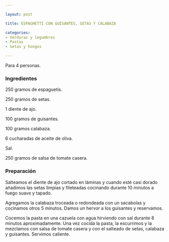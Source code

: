 ```yaml
---

layout: post

title: ESPAGHETTI CON GUISANTES, SETAS Y CALABAZA

categories:
- Verduras y legumbres
- Pastas
- Setas y hongos

---
```


Para 4 personas.

<h3>Ingredientes</h3>

250 gramos de espaguetis.

250 gramos de setas.

1 diente de ajo.

100 gramos de guisantes.

100 gramos calabaza.

6 cucharadas de aceite de oliva.

Sal.

250 gramos de salsa de tomate casera.

<h3>Preparación</h3>

Salteamos el diente de ajo cortado en láminas y cuando esté casi dorado añadimos las setas limpias y fileteadas cocinando durante 10 minutos a fuego suave y tapado.

Agregamos la calabaza troceada o redondeada con un sacabolas y cocinamos otros 5 minutos. Damos un hervor a los guisantes y reservamos.

Cocemos la pasta en una cazuela con agua hirviendo con sal durante 8 minutos aproximadamente. Una vez cocida la pasta, la escurrimos y la mezclamos con salsa de tomate casera y con el salteado de setas, calabaza y guisantes. Servimos caliente.
